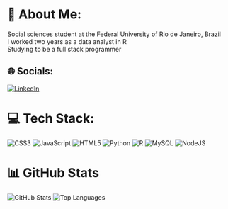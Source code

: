 # 💫 About Me:
Social sciences student at the Federal University of Rio de Janeiro, Brazil<br>I worked two years as a data analyst in R<br>Studying to be a full stack programmer<br>


## 🌐 Socials:
[![LinkedIn](https://img.shields.io/badge/LinkedIn-%230077B5.svg?logo=linkedin&logoColor=white)](https://linkedin.com/in/https://www.linkedin.com/in/rebeccabassi/) 

# 💻 Tech Stack:
![CSS3](https://img.shields.io/badge/css3-%231572B6.svg?style=for-the-badge&logo=css3&logoColor=white) ![JavaScript](https://img.shields.io/badge/javascript-%23323330.svg?style=for-the-badge&logo=javascript&logoColor=%23F7DF1E) ![HTML5](https://img.shields.io/badge/html5-%23E34F26.svg?style=for-the-badge&logo=html5&logoColor=white) ![Python](https://img.shields.io/badge/python-3670A0?style=for-the-badge&logo=python&logoColor=ffdd54) ![R](https://img.shields.io/badge/r-%23276DC3.svg?style=for-the-badge&logo=r&logoColor=white) ![MySQL](https://img.shields.io/badge/mysql-4479A1.svg?style=for-the-badge&logo=mysql&logoColor=white) ![NodeJS](https://img.shields.io/badge/node.js-6DA55F?style=for-the-badge&logo=node.js&logoColor=white)

# 📊 GitHub Stats
<div>
    <img src="https://github-readme-stats.vercel.app/api?username=rbassidev&theme=radical&hide_border=true&include_all_commits=true&count_private=false" alt="GitHub Stats" style="max-width: 50%; display: inline-block;">
    <img src="https://github-readme-stats.vercel.app/api/top-langs/?username=rbassidev&theme=radical&hide_border=true&include_all_commits=true&count_private=false&layout=compact" alt="Top Languages" style="max-width: 50%; display: inline-block;">
</div>

